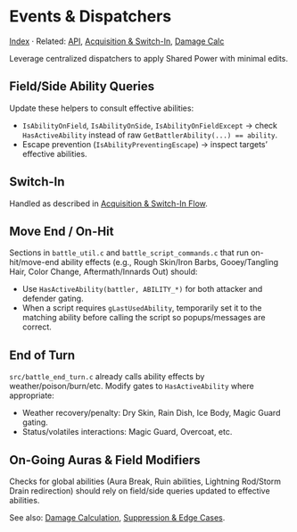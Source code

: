 # Events & Dispatchers

[Index](./README.md) · Related: [API](./api.md), [Acquisition & Switch-In](./acquisition_switchin.md), [Damage Calc](./damage_calc.md)

Leverage centralized dispatchers to apply Shared Power with minimal edits.

## Field/Side Ability Queries

Update these helpers to consult effective abilities:

- `IsAbilityOnField`, `IsAbilityOnSide`, `IsAbilityOnFieldExcept` → check `HasActiveAbility` instead of raw `GetBattlerAbility(...) == ability`.
- Escape prevention (`IsAbilityPreventingEscape`) → inspect targets’ effective abilities.

## Switch-In

Handled as described in [Acquisition & Switch-In Flow](./acquisition_switchin.md).

## Move End / On-Hit

Sections in `battle_util.c` and `battle_script_commands.c` that run on-hit/move-end ability effects (e.g., Rough Skin/Iron Barbs, Gooey/Tangling Hair, Color Change, Aftermath/Innards Out) should:

- Use `HasActiveAbility(battler, ABILITY_*)` for both attacker and defender gating.
- When a script requires `gLastUsedAbility`, temporarily set it to the matching ability before calling the script so popups/messages are correct.

## End of Turn

`src/battle_end_turn.c` already calls ability effects by weather/poison/burn/etc. Modify gates to `HasActiveAbility` where appropriate:

- Weather recovery/penalty: Dry Skin, Rain Dish, Ice Body, Magic Guard gating.
- Status/volatiles interactions: Magic Guard, Overcoat, etc.

## On-Going Auras & Field Modifiers

Checks for global abilities (Aura Break, Ruin abilities, Lightning Rod/Storm Drain redirection) should rely on field/side queries updated to effective abilities.

See also: [Damage Calculation](./damage_calc.md), [Suppression & Edge Cases](./suppression_edge_cases.md).
